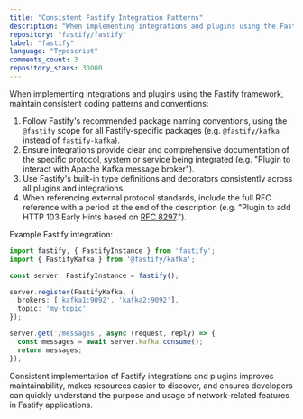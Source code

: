 ```yaml
---
title: "Consistent Fastify Integration Patterns"
description: "When implementing integrations and plugins using the Fastify framework, maintain consistent coding patterns and conventions: follow Fastify's recommended package naming conventions, ensure integrations provide clear and comprehensive documentation, use Fastify's built-in type definitions and decorators consistently, and include full RFC references when referencing external protocol standards."
repository: "fastify/fastify"
label: "fastify"
language: "Typescript"
comments_count: 3
repository_stars: 30000
---
```


When implementing integrations and plugins using the Fastify framework, maintain consistent coding patterns and conventions:

1. Follow Fastify's recommended package naming conventions, using the `@fastify` scope for all Fastify-specific packages (e.g. `@fastify/kafka` instead of `fastify-kafka`).
2. Ensure integrations provide clear and comprehensive documentation of the specific protocol, system or service being integrated (e.g. "Plugin to interact with Apache Kafka message broker").
3. Use Fastify's built-in type definitions and decorators consistently across all plugins and integrations.
4. When referencing external protocol standards, include the full RFC reference with a period at the end of the description (e.g. "Plugin to add HTTP 103 Early Hints based on [RFC 8297](https://httpwg.org/specs/rfc8297.html).").

Example Fastify integration:

```typescript
import fastify, { FastifyInstance } from 'fastify';
import { FastifyKafka } from '@fastify/kafka';

const server: FastifyInstance = fastify();

server.register(FastifyKafka, {
  brokers: ['kafka1:9092', 'kafka2:9092'],
  topic: 'my-topic'
});

server.get('/messages', async (request, reply) => {
  const messages = await server.kafka.consume();
  return messages;
});
```

Consistent implementation of Fastify integrations and plugins improves maintainability, makes resources easier to discover, and ensures developers can quickly understand the purpose and usage of network-related features in Fastify applications.